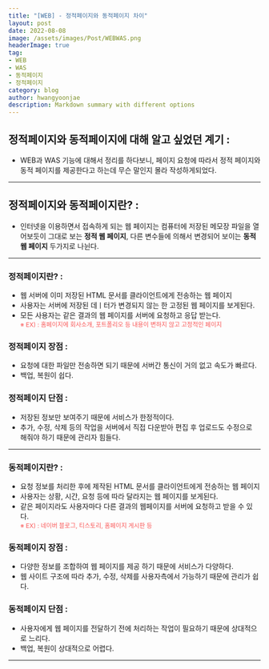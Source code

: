 ```yaml
---
title: "[WEB] - 정적페이지와 동적페이지 차이"
layout: post
date: 2022-08-08
image: /assets/images/Post/WEBWAS.png
headerImage: true
tag:
- WEB
- WAS
- 동적페이지
- 정적페이지
category: blog
author: hwangyoonjae
description: Markdown summary with different options
---
```


## 정적페이지와 동적페이지에 대해 알고 싶었던 계기 :
- WEB과 WAS 기능에 대해서 정리를 하다보니, 페이지 요청에 따라서 정적 페이지와 동적 페이지를 제공한다고 하는데 무슨 말인지 몰라 작성하게되었다.

* * *

## 정적페이지와 동적페이지란? :
- 인터넷을 이용하면서 접속하게 되는 웹 페이지는 컴퓨터에 저장된 메모장 파일을 열어보듯이 그대로 보는 **정적 웹 페이지**, 다른 변수들에 의해서 변경되어 보이는 **동적 웹 페이지** 두가지로 나뉜다.

* * *

### 정적페이지란? :
- 웹 서버에 이미 저장된 HTML 문서를 클라이언트에게 전송하는 웹 페이지
- 사용자는 서버에 저장된 데ㅣ터가 변경되지 않는 한 고정된 웹 페이지를 보게된다.
- 모든 사용자는 같은 결과의 웹 페이지를 서버에 요청하고 응답 받는다.<br>
<span style="color:#FA5858; font-size:12px">※ EX) : 홈페이지에 회사소개, 포트폴리오 등 내용이 변하지 않고 고정적인 페이지</span>

### 정적페이지 장점 :
- 요청에 대한 파일만 전송하면 되기 때문에 서버간 통신이 거의 없고 속도가 빠르다.
- 백업, 복원이 쉽다.

### 정적페이지 단점 :
- 저장된 정보만 보여주기 때문에 서비스가 한정적이다.
- 추가, 수정, 삭제 등의 작업을 서버에서 직접 다운받아 편집 후 업로드도 수정으로 해줘야 하기 때문에 관리자 힘들다.

* * *

### 동적페이지란? :
- 요청 정보를 처리한 후에 제작된 HTML 문서를 클라이언트에게 전송하는 웹 페이지
- 사용자는 상황, 시간, 요청 등에 따라 달라지는 웹 페이지를 보게된다.
- 같은 페이지라도 사용자마다 다른 결과의 웹페이지를 서버에 요청하고 받을 수 있다.<br>
<span style="color:#FA5858; font-size:12px">※ EX) : 네이버 블로그, 티스토리, 홈페이지 게시판 등</span>

### 동적페이지 장점 :
- 다양한 정보를 조합하여 웹 페이지를 제공 하기 때문에 서비스가 다양하다.
- 웹 사이트 구조에 따라 추가, 수정, 삭제를 사용자측에서 가능하기 때문에 관리가 쉽다.

### 동적페이지 단점 :
- 사용자에게 웹 페이지를 전달하기 전에 처리하는 작업이 필요하기 때문에 상대적으로 느리다.
- 백업, 복원이 상대적으로 어렵다.

* * *